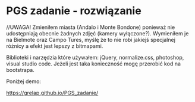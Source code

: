 # PGS zadanie - rozwiązanie

//UWAGA! Zmieniłem miasta (Andalo i Monte Bondone) ponieważ nie udostępniają obecnie żadnych zdjęć (kamery wyłączone?). 
Wymieniłem je na Bielmote oraz Campo Tures, myślę że to nie robi jakiejś specjalnej różnicy a efekt jest lepszy z bitmapami.


Biblioteki i narzędzia które używałem: jQuery, normalize.css, photoshop, visual studio code.
Jeżeli jest taka konieczność mogę przerobić kod na bootstrapa.


Poniżej demo:

https://grelap.github.io/PGS_zadanie/

